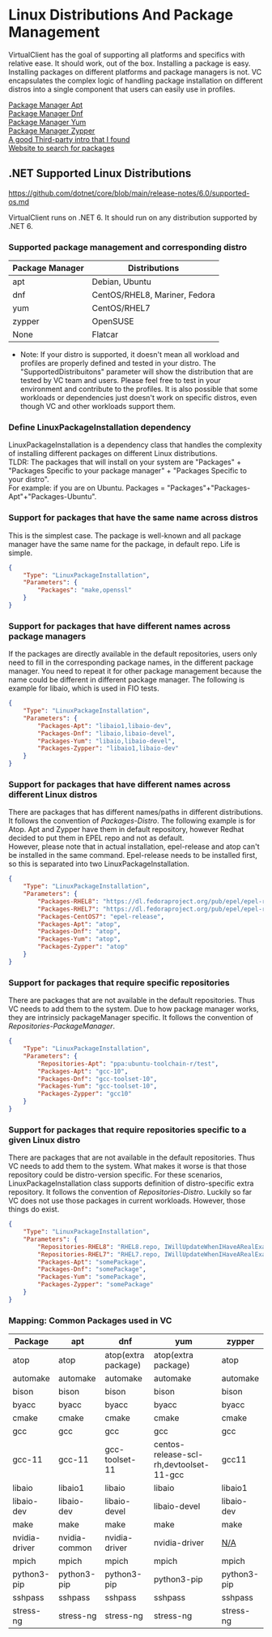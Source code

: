 ﻿# Linux Distributions And Package Management
VirtualClient has the goal of supporting all platforms and specifics with relative ease. It should work, out of the box. 
Installing a package is easy. Installing packages on different platforms and package managers is not. 
VC encapsulates the complex logic of handling package installation on different distros into a single component that users can easily use in profiles.

[Package Manager Apt](https://wiki.debian.org/AptCLI)  
[Package Manager Dnf](https://github.com/rpm-software-management/dnf)  
[Package Manager Yum](http://yum.baseurl.org/)  
[Package Manager Zypper](https://en.opensuse.org/Portal:Zypper)  
[A good Third-party intro that I found](https://www.linode.com/docs/guides/linux-package-management-overview/)  
[Website to search for packages](https://pkgs.org/)  

## .NET Supported Linux Distributions
https://github.com/dotnet/core/blob/main/release-notes/6.0/supported-os.md

VirtualClient runs on .NET 6. It should run on any distribution supported by .NET 6.

### Supported package management and corresponding distro

| Package Manager  | Distributions                  |
|------------------|--------------------------------|
| apt              | Debian, Ubuntu                 |
| dnf   	       | CentOS/RHEL8, Mariner, Fedora  |
| yum              | CentOS/RHEL7                   |
| zypper           | OpenSUSE                       | 
| None             | Flatcar                        |

* Note: If your distro is supported, it doesn't mean all workload and profiles are properly defined and tested in your distro. 
The "SupportedDistribuitons" parameter will show the distribution that are tested by VC team and users. Please feel free to test in your environment and contribute to the profiles.
It is also possible that some workloads or dependencies just doesn't work on specific distros, even though VC and other workloads support them.

### Define LinuxPackageInstallation dependency
LinuxPackageInstallation is a dependency class that handles the complexity of installing different packages on different Linux distributions.  
TLDR: The packages that will install on your system are "Packages" + "Packages Specific to your package manager" + "Packages Specific to your distro".  
For example: if you are on Ubuntu. Packages = "Packages"+"Packages-Apt"+"Packages-Ubuntu".

### Support for packages that have the same name across distros
This is the simplest case. The package is well-known and all package manager have the same name for the package, in default repo. 
Life is simple.

```json
{
    "Type": "LinuxPackageInstallation",
    "Parameters": {
        "Packages": "make,openssl"
    }
}
```

### Support for packages that have different names across package managers
If the packages are directly available in the default repositories, users only need to fill in the corresponding package names, in the different package manager.
You need to repeat it for other package management because the name could be different in different package manager.
The following is example for libaio, which is used in FIO tests.

```json
{
    "Type": "LinuxPackageInstallation",
    "Parameters": {
        "Packages-Apt": "libaio1,libaio-dev",
        "Packages-Dnf": "libaio,libaio-devel",
        "Packages-Yum": "libaio,libaio-devel",
        "Packages-Zypper": "libaio1,libaio-dev"
    }
}
```

### Support for packages that have different names across different Linux distros
There are packages that has different names/paths in different distributions. It follows the convention of *Packages-Distro*.
The following example is for Atop. Apt and Zypper have them in default repository, however Redhat decided to put them in EPEL repo and not as default.  
However, please note that in actual installation, epel-release and atop can't be installed in the same command. 
Epel-release needs to be installed first, so this is separated into two LinuxPackageInstallation.

```json
{
    "Type": "LinuxPackageInstallation",
    "Parameters": {
        "Packages-RHEL8": "https://dl.fedoraproject.org/pub/epel/epel-release-latest-8.noarch.rpm",
        "Packages-RHEL7": "https://dl.fedoraproject.org/pub/epel/epel-release-latest-7.noarch.rpm",
        "Packages-CentOS7": "epel-release",
        "Packages-Apt": "atop",
        "Packages-Dnf": "atop",
        "Packages-Yum": "atop",
        "Packages-Zypper": "atop"
    }
}
```

### Support for packages that require specific repositories
There are packages that are not available in the default repositories. Thus VC needs to add them to the system. Due to how package manager works, they are intrinsicly packageManager specific.
It follows the convention of *Repositories-PackageManager*. 

```json
{
    "Type": "LinuxPackageInstallation",
    "Parameters": {
        "Repositories-Apt": "ppa:ubuntu-toolchain-r/test",
        "Packages-Apt": "gcc-10",
        "Packages-Dnf": "gcc-toolset-10",
        "Packages-Yum": "gcc-toolset-10",
        "Packages-Zypper": "gcc10"
    }
}
```

### Support for packages that require repositories specific to a given Linux distro
There are packages that are not available in the default repositories. Thus VC needs to add them to the system. What makes it worse is that those repository could be distro-version specific.
For these scenarios, LinuxPackageInstallation class supports definition of distro-specific extra repository. It follows the convention of *Repositories-Distro*.
Luckily so far VC does not use those packages in current workloads. However, those things do exist.

```json
{
    "Type": "LinuxPackageInstallation",
    "Parameters": {
        "Repositories-RHEL8": "RHEL8.repo, IWillUpdateWhenIHaveARealExample",
        "Repositories-RHEL7": "RHEL7.repo, IWillUpdateWhenIHaveARealExample",
        "Packages-Apt": "somePackage",
        "Packages-Dnf": "somePackage",
        "Packages-Yum": "somePackage",
        "Packages-Zypper": "somePackage"
    }
}
```

### Mapping: Common Packages used in VC

| Package       | apt           | dnf                 | yum                 | zypper |
|---------------|---------------|---------------------|---------------------|--------|
| atop          | atop          | atop(extra package) | atop(extra package) | atop  |
| automake      | automake      | automake            | automake            | automake |
| bison         | bison         | bison               | bison               | bison |
| byacc         | byacc         | byacc               | byacc               | byacc |
| cmake         | cmake         | cmake               | cmake               | cmake |
| gcc           | gcc           | gcc                 | gcc                 | gcc |
| gcc-11        | gcc-11        | gcc-toolset-11      | centos-release-scl-rh,devtoolset-11-gcc      | gcc11 |
| libaio        | libaio1       | libaio              | libaio              | libaio1 |
| libaio-dev    | libaio-dev    | libaio-devel        | libaio-devel        | libaio-dev |
| make          | make          | make                | make                | make  |
| nvidia-driver | nvidia-common | nvidia-driver       | nvidia-driver       | [N/A](https://software.opensuse.org/package/nvidia-driver) |
| mpich         | mpich         | mpich               | mpich               | mpich  |
| python3-pip   | python3-pip   | python3-pip         | python3-pip         | python3-pip |
| sshpass       | sshpass       | sshpass             | sshpass             | sshpass |
| stress-ng     | stress-ng     | stress-ng           | stress-ng           | stress-ng     |
